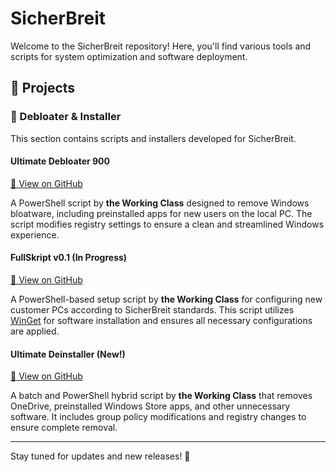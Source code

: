 # SicherBreit

Welcome to the SicherBreit repository! Here, you'll find various tools and scripts for system optimization and software deployment.

## 🚀 Projects

### 📌 Debloater & Installer

This section contains scripts and installers developed for SicherBreit.

#### Ultimate Debloater 900
[🔗 View on GitHub](https://github.com/SicherBreit/Debloater-and-Installer/tree/main/ultimate-debloater)

A PowerShell script by **the Working Class** designed to remove Windows bloatware, including preinstalled apps for new users on the local PC. The script modifies registry settings to ensure a clean and streamlined Windows experience.

#### FullSkript v0.1 (In Progress)
[🔗 View on GitHub](https://github.com/SicherBreit/Debloater-and-Installer/tree/main/full-install-skript)

A PowerShell-based setup script by **the Working Class** for configuring new customer PCs according to SicherBreit standards. This script utilizes [WinGet](https://github.com/microsoft/winget-cli) for software installation and ensures all necessary configurations are applied.

#### Ultimate Deinstaller (New!)
[🔗 View on GitHub](https://github.com/SicherBreit/Debloater-and-Installer/tree/main/ultimate-deinstaller)

A batch and PowerShell hybrid script by **the Working Class** that removes OneDrive, preinstalled Windows Store apps, and other unnecessary software. It includes group policy modifications and registry changes to ensure complete removal.

---

Stay tuned for updates and new releases! 🚀
